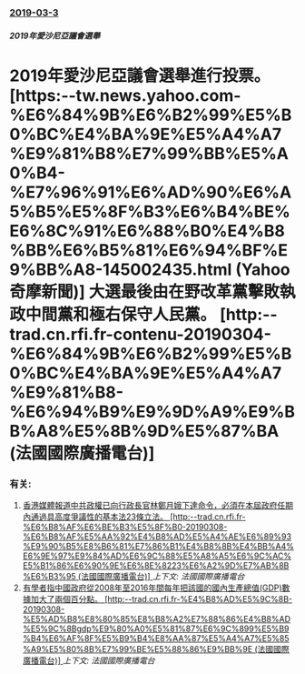 ### [2019-03-3](/news/2019/03/3/index.md)

##### 2019年愛沙尼亞議會選舉
# 2019年愛沙尼亞議會選舉進行投票。 [https:--tw.news.yahoo.com-%E6%84%9B%E6%B2%99%E5%B0%BC%E4%BA%9E%E5%A4%A7%E9%81%B8%E7%99%BB%E5%A0%B4-%E7%96%91%E6%AD%90%E6%A5%B5%E5%8F%B3%E6%B4%BE%E6%8C%91%E6%88%B0%E4%B8%BB%E6%B5%81%E6%94%BF%E9%BB%A8-145002435.html (Yahoo奇摩新聞)] 大選最後由在野改革黨擊敗執政中間黨和極右保守人民黨。 [http:--trad.cn.rfi.fr-contenu-20190304-%E6%84%9B%E6%B2%99%E5%B0%BC%E4%BA%9E%E5%A4%A7%E9%81%B8-%E6%94%B9%E9%9D%A9%E9%BB%A8%E5%8B%9D%E5%87%BA (法國國際廣播電台)] 




### 有关:

1. [香港媒體報道中共政權已向行政長官林鄭月娥下達命令，必須在本屆政府任期內通過具高度爭議性的基本法23條立法。 [http:--trad.cn.rfi.fr-%E6%B8%AF%E6%BE%B3%E5%8F%B0-20190308-%E6%B8%AF%E5%AA%92%E4%B8%AD%E5%A4%AE%E6%89%93%E9%90%B5%E8%B6%81%E7%86%B1%E4%B8%8B%E4%BB%A4%E6%9E%97%E9%84%AD%E6%9C%88%E5%A8%A5%E6%9C%AC%E5%B1%86%E6%90%9E%E6%8E%8223%E6%A2%9D%E7%AB%8B%E6%B3%95 (法國國際廣播電台)] ](/news/2019/03/8/香港媒體報道中共政權已向行政長官林鄭月娥下達命令-必須在本屆政府任期內通過具高度爭議性的基本法23條立法-http.md) _上下文: 法國國際廣播電台_
2. [有學者指中國政府從2008年至2016年間每年把該國的國內生產總值(GDP)數據加大了兩個百分點。 [http:--trad.cn.rfi.fr-%E4%B8%AD%E5%9C%8B-20190308-%E5%AD%B8%E8%80%85%E8%B8%A2%E7%88%86%E4%B8%AD%E5%9C%8Bgdp%E9%80%A0%E5%81%87%E6%9C%899%E5%B9%B4%E6%AF%8F%E5%B9%B4%E8%AA%87%E5%A4%A7%E5%85%A9%E5%80%8B%E7%99%BE%E5%88%86%E9%BB%9E (法國國際廣播電台)] ](/news/2019/03/8/有學者指中國政府從2008年至2016年間每年把該國的國內生產總值-GDP-數據加大了兩個百分點-http-tr.md) _上下文: 法國國際廣播電台_
